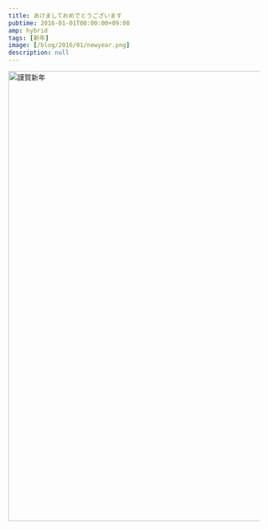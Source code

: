 ```yaml
---
title: あけましておめでとうございます
pubtime: 2016-01-01T00:00:00+09:00
amp: hybrid
tags: [新年]
image: [/blog/2016/01/newyear.png]
description: null
---
```


<img alt="謹賀新年" src="/blog/2016/01/newyear.png" width="1338" height="904" center />
